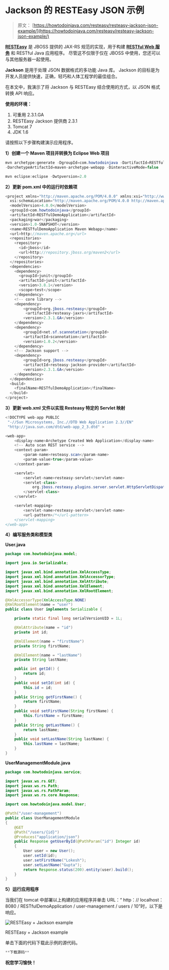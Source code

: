 # Jackson 的 RESTEasy JSON 示例

> 原文： [https://howtodoinjava.com/resteasy/resteasy-jackson-json-example/](https://howtodoinjava.com/resteasy/resteasy-jackson-json-example/)

[**RESTEasy**](http://resteasy.jboss.org/ "resteasy") 是 JBOSS 提供的 JAX-RS 规范的实现，用于构建 **[RESTful Web 服务](//howtodoinjava.com/restful-web-service/ "RESTEasy tutorials")** 和 RESTful Java 应用程序。 尽管这不仅限于仅在 JBOSS 中使用，您还可以与其他服务器一起使用。

**Jackson** 是用于处理 JSON 数据格式的多功能 Java 库。 Jackson 的目标是为开发人员提供快速，正确，轻巧和人体工程学的最佳组合。

在本文中，我演示了将 Jackson 与 RESTEasy 结合使用的方式，以 JSON 格式转换 API 响应。

**使用的环境：**

1.  可重用 2.3.1.GA
2.  RESTEasy Jackson 提供商 2.3.1
3.  Tomcat 7
4.  JDK 1.6

请按照以下步骤构建演示应用程序。

**1）创建一个 Maven 项目并转换为 Eclipse Web 项目**

```java
mvn archetype:generate -DgroupId=com.howtodoinjava -DartifactId=RESTfulDemoApplication 
-DarchetypeArtifactId=maven-archetype-webapp -DinteractiveMode=false

mvn eclipse:eclipse -Dwtpversion=2.0
```

**2）更新 pom.xml 中的运行时依赖项**

```java
<project xmlns="http://maven.apache.org/POM/4.0.0" xmlns:xsi="http://www.w3.org/2001/XMLSchema-instance"
  xsi:schemaLocation="http://maven.apache.org/POM/4.0.0 http://maven.apache.org/maven-v4_0_0.xsd">
  <modelVersion>4.0.0</modelVersion>
  <groupId>com.howtodoinjava</groupId>
  <artifactId>RESTfulDemoApplication</artifactId>
  <packaging>war</packaging>
  <version>1.0-SNAPSHOT</version>
  <name>RESTfulDemoApplication Maven Webapp</name>
  <url>http://maven.apache.org</url>
  <repositories>
   	<repository>
      <id>jboss</id>
      <url>http://repository.jboss.org/maven2</url>
   	</repository>
  </repositories>
  <dependencies>
    <dependency>
      <groupId>junit</groupId>
      <artifactId>junit</artifactId>
      <version>3.8.1</version>
      <scope>test</scope>
    </dependency>
    <!-- core library -->
	<dependency>
		<groupId>org.jboss.resteasy</groupId>
		 <artifactId>resteasy-jaxrs</artifactId>
		<version>2.3.1.GA</version>
	</dependency>
	<dependency>
		<groupId>net.sf.scannotation</groupId>
		<artifactId>scannotation</artifactId>
		<version>1.0.2</version>
	</dependency>
	<!-- Jackson support -->
	<dependency>
		<groupId>org.jboss.resteasy</groupId>
		<artifactId>resteasy-jackson-provider</artifactId>
		<version>2.3.1.GA</version>
	</dependency>	
  </dependencies>
  <build>
    <finalName>RESTfulDemoApplication</finalName>
  </build>
</project>

```

**3）更新 web.xml 文件以实现 Resteasy 特定的 Servlet 映射**

```java
<!DOCTYPE web-app PUBLIC
 "-//Sun Microsystems, Inc.//DTD Web Application 2.3//EN"
 "http://java.sun.com/dtd/web-app_2_3.dtd" >

<web-app>
  	<display-name>Archetype Created Web Application</display-name>
  	<!-- Auto scan REST service -->
	<context-param>
		<param-name>resteasy.scan</param-name>
		<param-value>true</param-value>
	</context-param>

	<servlet>
		<servlet-name>resteasy-servlet</servlet-name>
		<servlet-class>
			org.jboss.resteasy.plugins.server.servlet.HttpServletDispatcher
		</servlet-class>
	</servlet>

	<servlet-mapping>
		<servlet-name>resteasy-servlet</servlet-name>
		<url-pattern>/*</url-pattern>
	</servlet-mapping>
</web-app>

```

**4）编写服务类和模型类**

**User.java**

```java
package com.howtodoinjava.model;

import java.io.Serializable;

import javax.xml.bind.annotation.XmlAccessType;
import javax.xml.bind.annotation.XmlAccessorType;
import javax.xml.bind.annotation.XmlAttribute;
import javax.xml.bind.annotation.XmlElement;
import javax.xml.bind.annotation.XmlRootElement;

@XmlAccessorType(XmlAccessType.NONE)
@XmlRootElement(name = "user")
public class User implements Serializable {

    private static final long serialVersionUID = 1L;

    @XmlAttribute(name = "id")
    private int id;

    @XmlElement(name = "firstName")
    private String firstName;

    @XmlElement(name = "lastName")
    private String lastName;

    public int getId() {
        return id;
    }
    public void setId(int id) {
        this.id = id;
    }
    public String getFirstName() {
        return firstName;
    }
    public void setFirstName(String firstName) {
        this.firstName = firstName;
    }
    public String getLastName() {
        return lastName;
    }
    public void setLastName(String lastName) {
        this.lastName = lastName;
    }
}

```

**UserManagementModule.java**

```java
package com.howtodoinjava.service;

import javax.ws.rs.GET;
import javax.ws.rs.Path;
import javax.ws.rs.PathParam;
import javax.ws.rs.core.Response;

import com.howtodoinjava.model.User;

@Path("/user-management")
public class UserManagementModule
{
	@GET
	@Path("/users/{id}")
	@Produces("application/json")
	public Response getUserById(@PathParam("id") Integer id)
	{
		User user = new User();
		user.setId(id);
		user.setFirstName("Lokesh");
		user.setLastName("Gupta");
		return Response.status(200).entity(user).build();
	}
}

```

**5）运行应用程序**

当我们在 tomcat 中部署以上构建的应用程序并单击 URL：“ http：// localhost：8080 / RESTfulDemoApplication / user-management / users / 10”时，以下是响应。

![RESTEasy + Jackson example](img/f497f470331bb5e3d63a6bc02ae77fc6.png)

RESTEasy + Jackson example



单击下面的代码下载此示例的源代码。

```java
**下载源码**
```

**祝您学习愉快！**